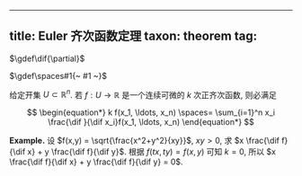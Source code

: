 
---
title: Euler 齐次函数定理
taxon: theorem
tag: [](./index.md)
---

$\gdef\dif{\partial}$

$\gdef\spaces#1{~ #1 ~}$

给定开集 $U \subset \mathbb{R}^n$. 若 $f:U \to \mathbb{R}$ 是一个连续可微的 $k$ 次正齐次函数, 则必满足

$$
\begin{equation*}
k f(x_1, \ldots, x_n) \spaces=
\sum_{i=1}^n x_i \frac{\dif }{\dif x_i}f(x_1, \ldots, x_n)
\end{equation*}
$$

$\textbf{Example.}$ 设 $f(x,y) = \sqrt{\frac{x^2+y^2}{xy}}$, $xy > 0$, 求 $x \frac{\dif f}{\dif x} + y \frac{\dif f}{\dif y}$. 根据 $f(tx, ty) = f(x, y)$ 可知 $k=0$, 所以 $x \frac{\dif f}{\dif x} + y \frac{\dif f}{\dif y} = 0$. 

